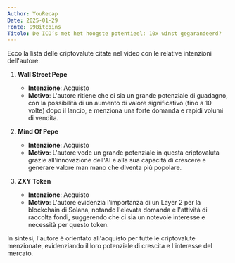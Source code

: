 ```yaml
---
Author: YouRecap
Date: 2025-01-29
Fonte: 99Bitcoins
Titolo: De ICO’s met het hoogste potentieel: 10x winst gegarandeerd?
---
```


Ecco la lista delle criptovalute citate nel video con le relative intenzioni dell'autore:

1. **Wall Street Pepe**
   - **Intenzione**: Acquisto
   - **Motivo**: L'autore ritiene che ci sia un grande potenziale di guadagno, con la possibilità di un aumento di valore significativo (fino a 10 volte) dopo il lancio, e menziona una forte domanda e rapidi volumi di vendita.

2. **Mind Of Pepe**
   - **Intenzione**: Acquisto
   - **Motivo**: L'autore vede un grande potenziale in questa criptovaluta grazie all'innovazione dell'AI e alla sua capacità di crescere e generare valore man mano che diventa più popolare.

3. **ZXY Token**
   - **Intenzione**: Acquisto
   - **Motivo**: L'autore evidenzia l'importanza di un Layer 2 per la blockchain di Solana, notando l'elevata domanda e l'attività di raccolta fondi, suggerendo che ci sia un notevole interesse e necessità per questo token.

In sintesi, l'autore è orientato all'acquisto per tutte le criptovalute menzionate, evidenziando il loro potenziale di crescita e l'interesse del mercato.
